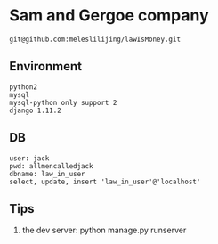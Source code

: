 # Sam and Gergoe company
`git@github.com:meleslilijing/lawIsMoney.git`

## Environment
>
    python2
    mysql
    mysql-python only support 2
    django 1.11.2

## DB
>
    user: jack
    pwd: allmencalledjack
    dbname: law_in_user
    select, update, insert 'law_in_user'@'localhost'


## Tips

1. the dev server: python manage.py runserver